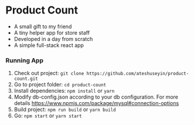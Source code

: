 # Product Count #

* A small gift to my friend
* A tiny helper app for store staff
* Developed in a day from scratch
* A simple full-stack react app

### Running App ###
1. Check out project: `git clone https://github.com/ateshuseyin/product-count.git`
2. Go to project folder: `cd product-count`
2. Install dependencies: `npm install` or `yarn` 
3. Modify db-config.json according to your db configuration. For more details https://www.npmjs.com/package/mysql#connection-options
4. Build project: `npm run build` or `yarn build`
5. Go: `npm start` or `yarn start`
